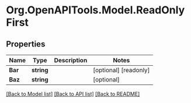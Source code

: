 
# Org.OpenAPITools.Model.ReadOnlyFirst

## Properties

Name | Type | Description | Notes
------------ | ------------- | ------------- | -------------
**Bar** | **string** |  | [optional] [readonly] 
**Baz** | **string** |  | [optional] 

[[Back to Model list]](../README.md#documentation-for-models)
[[Back to API list]](../README.md#documentation-for-api-endpoints)
[[Back to README]](../README.md)

